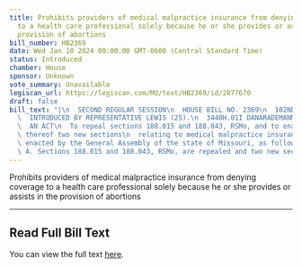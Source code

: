 ```yaml
---
title: Prohibits providers of medical malpractice insurance from denying coverage
  to a health care professional solely because he or she provides or assists in the
  provision of abortions
bill_number: HB2369
date: Wed Jan 10 2024 00:00:00 GMT-0600 (Central Standard Time)
status: Introduced
chamber: House
sponsor: Unknown
vote_summary: Unavailable
legiscan_url: https://legiscan.com/MO/text/HB2369/id/2877670
draft: false
bill_text: "|\n  SECOND REGULAR SESSION\n  HOUSE BILL NO. 2369\n  102ND GENERAL ASSEMBLY\n\
  \  INTRODUCED BY REPRESENTATIVE LEWIS (25).\n  3440H.01I DANARADEMANMILLER,ChiefClerk\n\
  \  AN ACT\n  To repeal sections 188.015 and 188.043, RSMo, and to enact in lieu\
  \ thereof two new sections\n  relating to medical malpractice insurance.\n  Be it\
  \ enacted by the General Assembly of the state of Missouri, as follows:\n  Section\
  \ A. Sections 188.015 and 188.043, RSMo, are repealed and two new sections"
---
```

Prohibits providers of medical malpractice insurance from denying coverage to a health care professional solely because he or she provides or assists in the provision of abortions

---

## Read Full Bill Text

You can view the full text [here](https://legiscan.com/MO/text/HB2369/id/2877670).
